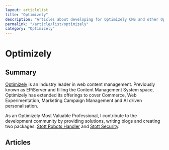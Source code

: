 ```yaml
---
layout: articlelist
title: "Optimizely"
description: "Articles about developing for Optimizely CMS and other Optimizely products."
permalink: "/article/list/optimizely"
category: "Optimizely"
---
```


# Optimizely

## Summary

[Optimizely](https://www.optimizely.com) is an industry leader in web content management. Previously known as EPiServer and filling the Content Management System space, Optimizely has extended its offerings to cover Commerce, Web Experimentation, Marketing Campaign Management and AI driven personalisation.

As an Optimizely Most Valuable Professional, I contribute to the development community by providing solutions, writing blogs and creating two packages: [Stott Robots Handler](https://github.com/GeekInTheNorth/Stott.Optimizely.RobotsHandler) and [Stott Security](https://github.com/GeekInTheNorth/Stott.Security.Optimizely).

## Articles
